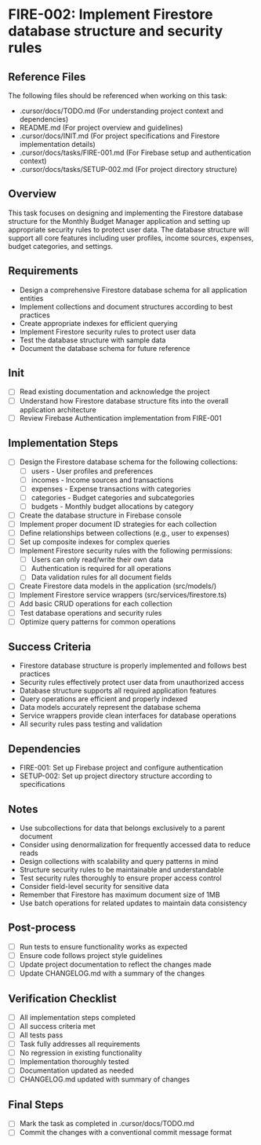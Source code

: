 # FIRE-002: Implement Firestore database structure and security rules

## Reference Files
The following files should be referenced when working on this task:
- .cursor/docs/TODO.md (For understanding project context and dependencies)
- README.md (For project overview and guidelines)
- .cursor/docs/INIT.md (For project specifications and Firestore implementation details)
- .cursor/docs/tasks/FIRE-001.md (For Firebase setup and authentication context)
- .cursor/docs/tasks/SETUP-002.md (For project directory structure)

## Overview
This task focuses on designing and implementing the Firestore database structure for the Monthly Budget Manager application and setting up appropriate security rules to protect user data. The database structure will support all core features including user profiles, income sources, expenses, budget categories, and settings.

## Requirements
- Design a comprehensive Firestore database schema for all application entities
- Implement collections and document structures according to best practices
- Create appropriate indexes for efficient querying
- Implement Firestore security rules to protect user data
- Test the database structure with sample data
- Document the database schema for future reference

## Init
- [ ] Read existing documentation and acknowledge the project
- [ ] Understand how Firestore database structure fits into the overall application architecture
- [ ] Review Firebase Authentication implementation from FIRE-001

## Implementation Steps
- [ ] Design the Firestore database schema for the following collections:
  - [ ] users - User profiles and preferences
  - [ ] incomes - Income sources and transactions
  - [ ] expenses - Expense transactions with categories
  - [ ] categories - Budget categories and subcategories
  - [ ] budgets - Monthly budget allocations by category
- [ ] Create the database structure in Firebase console
- [ ] Implement proper document ID strategies for each collection
- [ ] Define relationships between collections (e.g., user to expenses)
- [ ] Set up composite indexes for complex queries
- [ ] Implement Firestore security rules with the following permissions:
  - [ ] Users can only read/write their own data
  - [ ] Authentication is required for all operations
  - [ ] Data validation rules for all document fields
- [ ] Create Firestore data models in the application (src/models/)
- [ ] Implement Firestore service wrappers (src/services/firestore.ts)
- [ ] Add basic CRUD operations for each collection
- [ ] Test database operations and security rules
- [ ] Optimize query patterns for common operations

## Success Criteria
- Firestore database structure is properly implemented and follows best practices
- Security rules effectively protect user data from unauthorized access
- Database structure supports all required application features
- Query operations are efficient and properly indexed
- Data models accurately represent the database schema
- Service wrappers provide clean interfaces for database operations
- All security rules pass testing and validation

## Dependencies
- FIRE-001: Set up Firebase project and configure authentication
- SETUP-002: Set up project directory structure according to specifications

## Notes
- Use subcollections for data that belongs exclusively to a parent document
- Consider using denormalization for frequently accessed data to reduce reads
- Design collections with scalability and query patterns in mind
- Structure security rules to be maintainable and understandable
- Test security rules thoroughly to ensure proper access control
- Consider field-level security for sensitive data
- Remember that Firestore has maximum document size of 1MB
- Use batch operations for related updates to maintain data consistency

## Post-process
- [ ] Run tests to ensure functionality works as expected
- [ ] Ensure code follows project style guidelines
- [ ] Update project documentation to reflect the changes made
- [ ] Update CHANGELOG.md with a summary of the changes

## Verification Checklist
- [ ] All implementation steps completed
- [ ] All success criteria met
- [ ] All tests pass
- [ ] Task fully addresses all requirements
- [ ] No regression in existing functionality
- [ ] Implementation thoroughly tested
- [ ] Documentation updated as needed
- [ ] CHANGELOG.md updated with summary of changes

## Final Steps
- [ ] Mark the task as completed in .cursor/docs/TODO.md
- [ ] Commit the changes with a conventional commit message format 